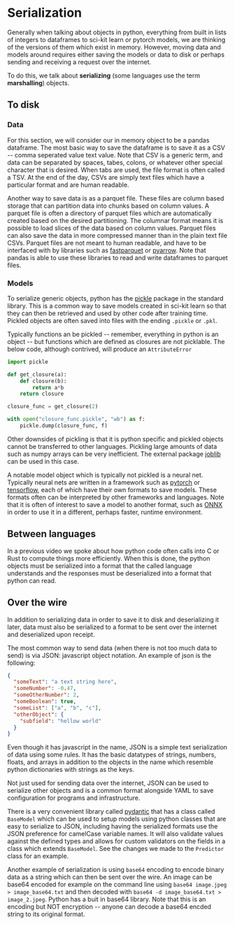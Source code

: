 # Serialization

Generally when talking about objects in python,
everything from built in lists of integers to
dataframes to sci-kit learn or pytorch models,  we are
thinking of the versions of them which exist in memory.
However, moving data and models around requires either
saving the models or data to disk or perhaps sending and
receiving a request over the internet.

To do this, we talk about __serializing__ (some languages
use the term __marshalling__) objects.

## To disk

### Data

For this section, we will consider our in memory object to
be a pandas dataframe. The most basic way to save the
dataframe is to save it as a CSV -- comma seperated value
text value. Note that CSV is a generic term, and data can
be separated by spaces, tabes, colons, or whatever other
special character that is desired. When tabs are used, the
file format is often called a TSV. At the end of the day,
CSVs are simply text files which have a particular format
and are human readable.

Another way to save data is as a parquet file. These files
are column based storage that can partition data into chunks
based on column values. A parquet file is often a directory
of parquet files which are automatically created based on
the desired partitioning. The columnar format means it is
possible to load slices of the data based on column values.
Parquet files can also save the data in more compressed
manner than in the plain text file CSVs. Parquet files
are not meant to human readable, and have to be interfaced
with by libraries such as [fastparquet](https://fastparquet.readthedocs.io/en/latest/)
or [pyarrow](https://arrow.apache.org/docs/python/index.html).
Note that pandas is able to use these libraries to
read and write dataframes to parquet files.

### Models

To serialize generic objects, python has the [pickle](https://docs.python.org/3/library/pickle.html)
package in the standard library. This is a common way to
save models created in sci-kit learn so that they can then be retrieved
and used by other code after training time.
Pickled objects are often saved into files with the ending
`.pickle` or `.pkl`.

Typically functions an be pickled -- remember, everything in
python is an object -- but functions which are defined as closures
are not picklable. The below code, although contrived,
will produce an `AttributeError`

```python
import pickle

def get_closure(a):
    def closure(b):
        return a*b
    return closure

closure_func = get_closure(2)

with open("closure_func.pickle", "wb") as f:
    pickle.dump(closure_func, f)
```

Other downsides of pickling is that it is python specific and
pickled objects cannot be transferred to other languages. Pickling
large amounts of data such as numpy arrays can be very inefficient.
The external package [joblib](https://joblib.readthedocs.io/en/latest/persistence.html)
can be used in this case.

A notable model object which is typically not pickled is a neural
net. Typically neural nets are written in a framework such as
[pytorch](https://pytorch.org/tutorials/beginner/saving_loading_models.html#what-is-a-state-dict)
or [tensorflow](https://www.tensorflow.org/tutorials/keras/save_and_load),
each of which have their own formats to save models. These formats
often can be interpreted by other frameworks and languages. Note that
it is often of interest to save a model to another format, such as
[ONNX](https://pytorch.org/tutorials/advanced/super_resolution_with_onnxruntime.html)
in order to use it in a different, perhaps faster, runtime environment.

## Between languages

In a previous video we spoke about how python code often calls into
C or Rust to compute things more efficiently. When this is done, the python
objects must be serialized into a format that the called language understands
and the responses must be deserialized into a format that python can read.

## Over the wire

In addition to serializing data in order to save it to disk
and deserializing it later, data must also be serialized to a format
to be sent over the internet and deserialized upon receipt.

The most common way to send data (when there is not too much data to send)
is via JSON: javascript object notation. An example of json is
the following:

```json
{
  "someText": "a text string here",
  "someNumber": -0.47,
  "someOtherNumber": 2,
  "someBoolean": true,
  "someList": ["a", "b", "c"],
  "otherObject": {
    "subfield": "hellow world"
  }
}
```

Even though it has javascript in the name, JSON is a simple
text serialization of data using some rules. It has the basic
datatypes of strings, numbers, floats, and arrays in addition
to the objects in the name which resemble python dictionaries
with strings as the keys.

Not just used for sending data over the internet, JSON can
be used to serialize other objects and is a common format alongside
YAML to save configuration for programs and infrastructure.

There is a very convenient library called [pydantic](https://pydantic-docs.helpmanual.io/)
that has a class called `BaseModel` which can be used to setup
models using python classes that are easy to serialize to JSON,
including having the serialized formats use the JSON preference
for camelCase variable names. It will also validate values
against the defined types and allows for custom validators on
the fields in a class which extends `BaseModel`. See the
changes we made to the `Predictor` class for an example.

Another example of serialization is using `base64` encoding to
encode binary data as a string which can then be sent over the
wire. An image can be base64 encoded for example on the command
line using `base64 image.jpeg > image_base64.txt` and then
decoded with `base64 -d image_base64.txt > image_2.jpeg`. Python
has a buit in base64 library. Note that this is an encoding but
NOT encryption -- anyone can decode a base64 encded string to
its original format.
